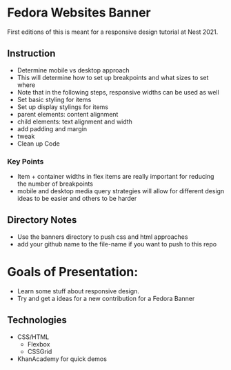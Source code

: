 # Fedora Websites Banner
First editions of this is meant for a responsive design tutorial at Nest 2021.

## Instruction
* Determine mobile vs desktop approach
 * This will determine how to set up breakpoints and what sizes to set where
 * Note that in the following steps, responsive widths can be used as well
* Set basic styling for items
* Set up display stylings for items
 * parent elements: content alignment
 * child elements: text alignment and width
* add padding and margin
* tweak
* Clean up Code

### Key Points
* Item + container widths in flex items are really important for reducing the number of breakpoints
* mobile and desktop media query strategies will allow for different design ideas to be easier and others to be harder

## Directory Notes
* Use the banners directory to push css and html approaches
 * add your github name to the file-name if you want to push to this repo

# Goals of Presentation: 
   * Learn some stuff about responsive design.
   * Try and get a ideas for a new contribution for a Fedora Banner

## Technologies
   * CSS/HTML
     * Flexbox
     * CSSGrid
   * KhanAcademy for quick demos
